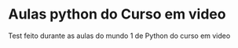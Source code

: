 # Aulas python do Curso em video
 Test feito durante as aulas do mundo 1 de Python do curso em video
